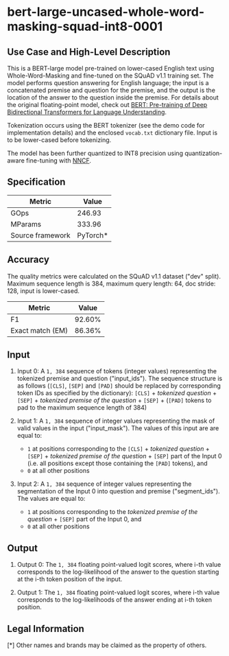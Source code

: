 # bert-large-uncased-whole-word-masking-squad-int8-0001

## Use Case and High-Level Description

This is a BERT-large model pre-trained on lower-cased English text using Whole-Word-Masking and fine-tuned on the SQuAD v1.1 training set. The model performs question answering for English language; the input is a concatenated premise and question for the premise, and the output is the location of the answer to the question inside the premise. For details about the original floating-point model, check out [BERT: Pre-training of Deep Bidirectional Transformers for Language Understanding](https://arxiv.org/abs/1810.04805).

Tokenization occurs using the BERT tokenizer (see the demo code for implementation details) and the enclosed `vocab.txt` dictionary file. Input is to be lower-cased before tokenizing.

The model has been further quantized to INT8 precision using quantization-aware fine-tuning with [NNCF](https://github.com/openvinotoolkit/nncf).

## Specification

| Metric            | Value                 |
|-------------------|-----------------------|
| GOps              | 246.93                |
| MParams           | 333.96                |
| Source framework  | PyTorch\*             |

## Accuracy

The quality metrics were calculated on the SQuAD v1.1 dataset ("dev" split). Maximum sequence length is 384, maximum query length: 64, doc stride: 128, input is lower-cased.

| Metric                    | Value         |
|---------------------------|---------------|
| F1                        |        92.60% |
| Exact match (EM)          |        86.36% |

## Input

1. Input 0: A `1, 384` sequence of tokens (integer values) representing the tokenized premise and question ("input_ids"). The sequence structure is as follows (`[CLS]`, `[SEP]` and `[PAD]` should be replaced by corresponding token IDs as specified by the dictionary):
`[CLS]` + *tokenized question* + `[SEP]` + *tokenized premise of the question* + `[SEP]` + (`[PAD]` tokens to pad to the maximum sequence length of 384)

2. Input 1: A `1, 384` sequence of integer values representing the mask of valid values in the input ("input_mask"). The values of this input are are equal to:
    * `1` at positions corresponding to the `[CLS]` + *tokenized question* + `[SEP]` + *tokenized premise of the question* + `[SEP]` part of the Input 0  (i.e. all positions except those containing the `[PAD]` tokens), and
    * `0` at all other positions

3. Input 2: A `1, 384` sequence of integer values representing the segmentation of the Input 0 into question and premise ("segment_ids"). The values are equal to:
    * `1` at positions corresponding to the *tokenized premise of the question* + `[SEP]` part of the Input 0, and
    * `0` at all other positions

## Output

1. Output 0: The `1, 384` floating point-valued logit scores, where i-th value corresponds to the log-likelihood of the answer to the question starting at the i-th token position of the input.

2. Output 1: The `1, 384` floating point-valued logit scores, where i-th value corresponds to the log-likelihoods of the answer ending at i-th token position.

## Legal Information
[*] Other names and brands may be claimed as the property of others.
